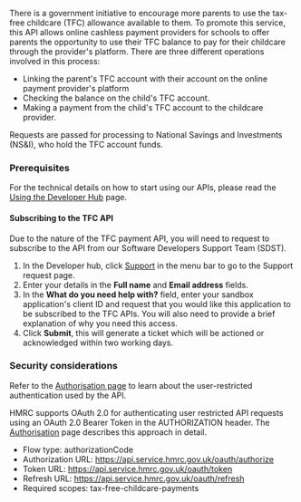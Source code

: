 There is a government initiative to encourage more parents to use the tax-free childcare (TFC) allowance available to them. To promote this service, this API allows online cashless payment providers for schools to offer parents the opportunity to use their TFC balance to pay for their childcare through the provider's platform.
There are three different operations involved in this process:
- Linking the parent's TFC account with their account on the online payment provider's platform
- Checking the balance on the child's TFC account.
- Making a payment from the child's TFC account to the childcare provider.

Requests are passed for processing to National Savings and Investments (NS&I), who hold the TFC account funds.

### Prerequisites

For the technical details on how to start using our APIs, please read the [Using the Developer Hub](https://developer.service.hmrc.gov.uk/api-documentation/docs/using-the-hub) page.

#### Subscribing to the TFC API

Due to the nature of the TFC payment API, you will need to request to subscribe to the API from our Software Developers Support Team (SDST).

1. In the Developer hub, click [Support](https://developer.service.hmrc.gov.uk/developer/support) in the menu bar to go to the Support request page.
2. Enter your details in the **Full name** and **Email address** fields.
3. In the **What do you need help with?** field, enter your sandbox application's client ID and request that you would like this application to be subscribed to the TFC APIs. You will also need to provide a brief
explanation of why you need this access.
4. Click **Submit**, this will generate a ticket which will be actioned or acknowledged within two working days.
 
### Security considerations

Refer to the [Authorisation page](https://developer.service.hmrc.gov.uk/api-documentation/docs/authorisation/user-restricted-endpoints) to learn about the user-restricted authentication used by the API.

HMRC supports OAuth 2.0 for authenticating user restricted API requests using an OAuth 2.0 Bearer Token in the AUTHORIZATION header. The [Authorisation](https://developer.service.hmrc.gov.uk/api-documentation/docs/authorisation) page describes this approach in detail.

- Flow type: authorizationCode
- Authorization URL: https://api.service.hmrc.gov.uk/oauth/authorize
- Token URL: https://api.service.hmrc.gov.uk/oauth/token
- Refresh URL: https://api.service.hmrc.gov.uk/oauth/refresh
- Required scopes: tax-free-childcare-payments
